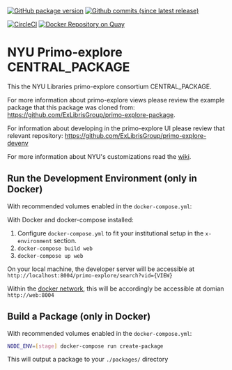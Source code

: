 [![GitHub package version](https://img.shields.io/github/package-json/v/NYULibraries/primo-explore-central-package.svg)](https://github.com/NYULibraries/primo-explore-central-package/releases)
[![Github commits (since latest release)](https://img.shields.io/github/commits-since/NYULibraries/primo-explore-central-package/latest.svg)](https://github.com/NYULibraries/primo-explore-central-package/releases/latest)

[![CircleCI](https://circleci.com/gh/NYULibraries/primo-explore-central-package.svg?style=svg)](https://circleci.com/gh/NYULibraries/primo-explore-central-package)
[![Docker Repository on Quay](https://quay.io/repository/nyulibraries/primo-explore-central-package/status "Docker Repository on Quay")](https://quay.io/repository/nyulibraries/primo-explore-central-package)


# NYU Primo-explore CENTRAL_PACKAGE

This the NYU Libraries primo-explore consortium CENTRAL_PACKAGE.

For more information about primo-explore views please review the example package that this package was cloned from: https://github.com/ExLibrisGroup/primo-explore-package.

For information about developing in the primo-explore UI please review that relevant repository: https://github.com/ExLibrisGroup/primo-explore-devenv

For more information about NYU's customizations read the [wiki](https://github.com/nyulibraries/primo-explore-nyu/wiki).

## Run the Development Environment (only in Docker)

With recommended volumes enabled in the `docker-compose.yml`:

With Docker and docker-compose installed:

1. Configure `docker-compose.yml` to fit your institutional setup in the `x-environment` section.
1. `docker-compose build web`
1. `docker-compose up web`

On your local machine, the developer server will be accessible at `http://localhost:8004/primo-explore/search?vid={VIEW}`

Within the [docker network](https://docs.docker.com/network/), this will be accordingly be accessible at domian `http://web:8004`

## Build a Package (only in Docker)

With recommended volumes enabled in the `docker-compose.yml`:

```sh
NODE_ENV=[stage] docker-compose run create-package
```

This will output a package to your `./packages/` directory
